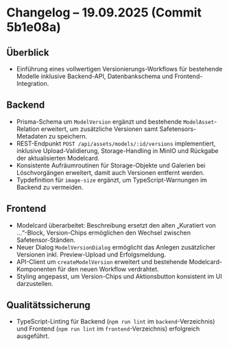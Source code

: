 # Changelog – 19.09.2025 (Commit 5b1e08a)

## Überblick
- Einführung eines vollwertigen Versionierungs-Workflows für bestehende Modelle inklusive Backend-API, Datenbankschema und Frontend-Integration.

## Backend
- Prisma-Schema um `ModelVersion` ergänzt und bestehende `ModelAsset`-Relation erweitert, um zusätzliche Versionen samt Safetensors-Metadaten zu speichern.
- REST-Endpunkt `POST /api/assets/models/:id/versions` implementiert, inklusive Upload-Validierung, Storage-Handling in MinIO und Rückgabe der aktualisierten Modelcard.
- Konsistente Aufräumroutinen für Storage-Objekte und Galerien bei Löschvorgängen erweitert, damit auch Versionen entfernt werden.
- Typdefinition für `image-size` ergänzt, um TypeScript-Warnungen im Backend zu vermeiden.

## Frontend
- Modelcard überarbeitet: Beschreibung ersetzt den alten „Kuratiert von …“-Block, Version-Chips ermöglichen den Wechsel zwischen Safetensor-Ständen.
- Neuer Dialog `ModelVersionDialog` ermöglicht das Anlegen zusätzlicher Versionen inkl. Preview-Upload und Erfolgsmeldung.
- API-Client um `createModelVersion` erweitert und bestehende Modelcard-Komponenten für den neuen Workflow verdrahtet.
- Styling angepasst, um Version-Chips und Aktionsbutton konsistent im UI darzustellen.

## Qualitätssicherung
- TypeScript-Linting für Backend (`npm run lint` im `backend`-Verzeichnis) und Frontend (`npm run lint` im `frontend`-Verzeichnis) erfolgreich ausgeführt.

